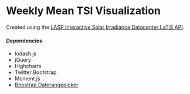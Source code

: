 Weekly Mean TSI Visualization
================================

Created using the [LASP Interactive Solar Irradiance Datacenter LaTiS API](http://lasp.colorado.edu/lisird/tss.html).

#### Dependencies

* lodash.js
* jQuery
* Highcharts
* Twitter Bootstrap
* Moment.js
* [Boostrap Daterangepicker](https://github.com/dangrossman/bootstrap-daterangepicker)
